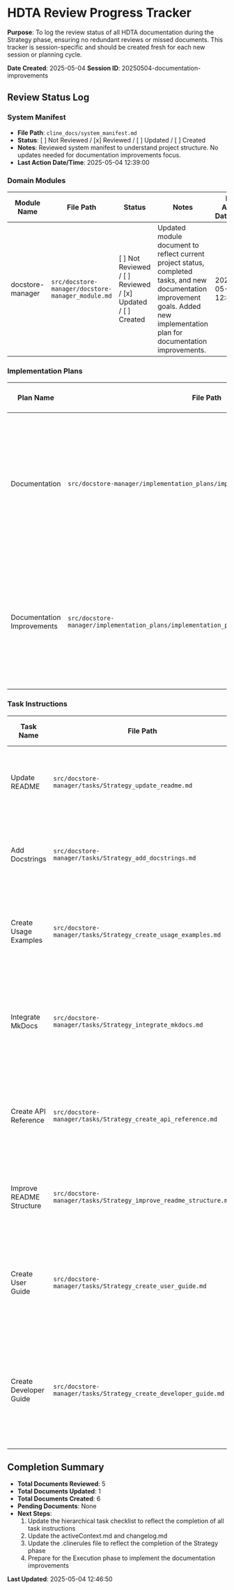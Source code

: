 # HDTA Review Progress Tracker

**Purpose**: To log the review status of all HDTA documentation during the Strategy phase, ensuring no redundant reviews or missed documents. This tracker is session-specific and should be created fresh for each new session or planning cycle.

**Date Created**: 2025-05-04
**Session ID**: 20250504-documentation-improvements

## Review Status Log

### System Manifest

- **File Path**: `cline_docs/system_manifest.md`
- **Status**: [ ] Not Reviewed / [x] Reviewed / [ ] Updated / [ ] Created
- **Notes**: Reviewed system manifest to understand project structure. No updates needed for documentation improvements focus.
- **Last Action Date/Time**: 2025-05-04 12:39:00

### Domain Modules

| Module Name | File Path | Status | Notes | Last Action Date/Time |
|-------------|-----------|--------|-------|-----------------------|
| docstore-manager | `src/docstore-manager/docstore-manager_module.md` | [ ] Not Reviewed / [ ] Reviewed / [x] Updated / [ ] Created | Updated module document to reflect current project status, completed tasks, and new documentation improvement goals. Added new implementation plan for documentation improvements. | 2025-05-04 12:40:00 |

### Implementation Plans

| Plan Name | File Path | Status | Notes | Last Action Date/Time |
|-----------|-----------|--------|-------|-----------------------|
| Documentation | `src/docstore-manager/implementation_plans/implementation_plan_documentation.md` | [ ] Not Reviewed / [x] Reviewed / [ ] Updated / [ ] Created | Reviewed existing documentation plan. All initial documentation tasks have been completed. Need to update with new tasks for mkdocs integration and further documentation improvements. | 2025-05-04 12:39:00 |
| Documentation Improvements | `src/docstore-manager/implementation_plans/implementation_plan_documentation_improvements.md` | [ ] Not Reviewed / [ ] Reviewed / [ ] Updated / [x] Created | Created new implementation plan for documentation improvements, focusing on MkDocs integration, API reference generation, README improvements, and user/developer guide creation. | 2025-05-04 12:41:30 |

### Task Instructions

| Task Name | File Path | Status | Notes | Last Action Date/Time |
|-----------|-----------|--------|-------|-----------------------|
| Update README | `src/docstore-manager/tasks/Strategy_update_readme.md` | [ ] Not Reviewed / [x] Reviewed / [ ] Updated / [ ] Created | Task has been completed. README has been updated to reflect current project name and purpose. | 2025-05-04 12:39:00 |
| Add Docstrings | `src/docstore-manager/tasks/Strategy_add_docstrings.md` | [ ] Not Reviewed / [x] Reviewed / [ ] Updated / [ ] Created | Task has been completed. Comprehensive docstrings have been added to all public APIs. | 2025-05-04 12:39:00 |
| Create Usage Examples | `src/docstore-manager/tasks/Strategy_create_usage_examples.md` | [ ] Not Reviewed / [x] Reviewed / [ ] Updated / [ ] Created | Task has been completed. Comprehensive usage examples have been created for both Qdrant and Solr interfaces. | 2025-05-04 12:39:00 |
| Integrate MkDocs | `src/docstore-manager/tasks/Strategy_integrate_mkdocs.md` | [ ] Not Reviewed / [ ] Reviewed / [ ] Updated / [x] Created | Created task instructions for integrating MkDocs with Material theme, configuring documentation structure, and setting up automatic deployment. | 2025-05-04 12:42:53 |
| Create API Reference | `src/docstore-manager/tasks/Strategy_create_api_reference.md` | [ ] Not Reviewed / [ ] Reviewed / [ ] Updated / [x] Created | Created task instructions for generating comprehensive API reference documentation from docstrings using mkdocstrings. | 2025-05-04 12:43:25 |
| Improve README Structure | `src/docstore-manager/tasks/Strategy_improve_readme_structure.md` | [ ] Not Reviewed / [ ] Reviewed / [ ] Updated / [x] Created | Created task instructions for restructuring the README for clarity, organization, and readability. | 2025-05-04 12:43:51 |
| Create User Guide | `src/docstore-manager/tasks/Strategy_create_user_guide.md` | [ ] Not Reviewed / [ ] Reviewed / [ ] Updated / [x] Created | Created task instructions for creating a comprehensive user guide covering installation, configuration, basic usage, and advanced usage. | 2025-05-04 12:44:53 |
| Create Developer Guide | `src/docstore-manager/tasks/Strategy_create_developer_guide.md` | [ ] Not Reviewed / [ ] Reviewed / [ ] Updated / [x] Created | Created task instructions for creating a comprehensive developer guide covering architecture, contributing guidelines, development setup, and extension points. | 2025-05-04 12:46:19 |

## Completion Summary

- **Total Documents Reviewed**: 5
- **Total Documents Updated**: 1
- **Total Documents Created**: 6
- **Pending Documents**: None
- **Next Steps**:
  1. Update the hierarchical task checklist to reflect the completion of all task instructions
  2. Update the activeContext.md and changelog.md
  3. Update the .clinerules file to reflect the completion of the Strategy phase
  4. Prepare for the Execution phase to implement the documentation improvements

**Last Updated**: 2025-05-04 12:46:50
